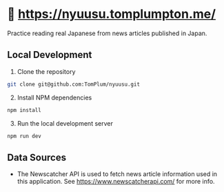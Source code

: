 # :newspaper: https://nyuusu.tomplumpton.me/

Practice reading real Japanese from news articles published in Japan.

## Local Development

1. Clone the repository
```sh
git clone git@github.com:TomPlum/nyuusu.git
```

2. Install NPM dependencies
```sh
npm install
```

3. Run the local development server
```sh
npm run dev
```

## Data Sources

- The Newscatcher API is used to fetch news article information used in this application. See https://www.newscatcherapi.com/ for more info.